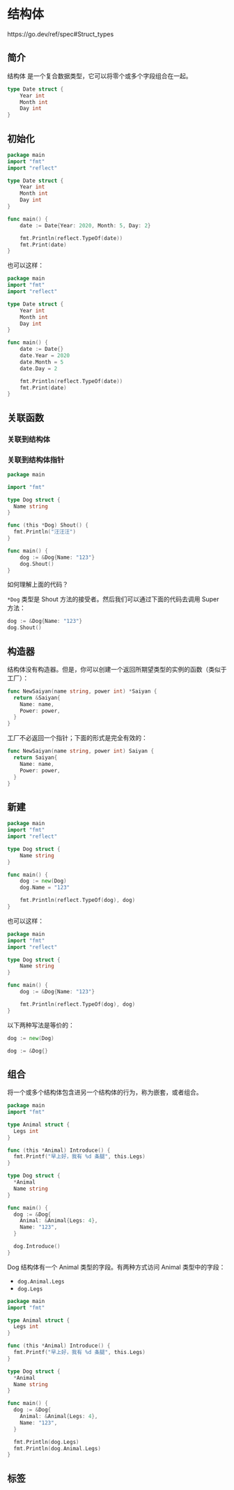 # 结构体

<div class="o">https://go.dev/ref/spec#Struct_types</div>

## 简介

结构体 是一个复合数据类型，它可以将零个或多个字段组合在一起。

```go
type Date struct {
    Year int
    Month int
    Day int
}
```

## 初始化

<div class="run"></div>

```go
package main
import "fmt"
import "reflect"

type Date struct {
    Year int
    Month int
    Day int
}

func main() {
    date := Date{Year: 2020, Month: 5, Day: 2}

    fmt.Println(reflect.TypeOf(date))
    fmt.Print(date)
}
```

也可以这样：

<div class="run"></div>

```go
package main
import "fmt"
import "reflect"

type Date struct {
    Year int
    Month int
    Day int
}

func main() {
    date := Date{}
    date.Year = 2020
    date.Month = 5
    date.Day = 2

    fmt.Println(reflect.TypeOf(date))
    fmt.Print(date)
}
```

## 关联函数

### 关联到结构体

### 关联到结构体指针

<div class="run"></div>

```go
package main

import "fmt"

type Dog struct {
  Name string
}

func (this *Dog) Shout() {
  fmt.Println("汪汪汪")
}

func main() {
    dog := &Dog{Name: "123"}
    dog.Shout()
}
```

<div class="ask">如何理解上面的代码？</div>

`*Dog` 类型是 Shout 方法的接受者。然后我们可以通过下面的代码去调用 Super 方法：

```go
dog := &Dog{Name: "123"}
dog.Shout()
```

## 构造器

结构体没有构造器。但是，你可以创建一个返回所期望类型的实例的函数（类似于工厂）：

```go
func NewSaiyan(name string, power int) *Saiyan {
  return &Saiyan{
    Name: name,
    Power: power,
  }
}
```

工厂不必返回一个指针；下面的形式是完全有效的：

```go
func NewSaiyan(name string, power int) Saiyan {
  return Saiyan{
    Name: name,
    Power: power,
  }
}
```

## 新建

<div class="run"></div>

```go
package main
import "fmt"
import "reflect"

type Dog struct {
    Name string
}

func main() {
    dog := new(Dog)
    dog.Name = "123"

    fmt.Println(reflect.TypeOf(dog), dog)
}
```

也可以这样：

<div class="run"></div>

```go
package main
import "fmt"
import "reflect"

type Dog struct {
    Name string
}

func main() {
    dog := &Dog{Name: "123"}

    fmt.Println(reflect.TypeOf(dog), dog)
}

```

以下两种写法是等价的：

```go
dog := new(Dog)
```

```go
dog := &Dog{}
```

## 组合

将一个或多个结构体包含进另一个结构体的行为，称为嵌套，或者组合。

<div class="run"></div>

```go
package main
import "fmt"

type Animal struct {
  Legs int
}

func (this *Animal) Introduce() {
  fmt.Printf("早上好，我有 %d 条腿", this.Legs)
}

type Dog struct {
  *Animal
  Name string
}

func main() {
  dog := &Dog{
    Animal: &Animal{Legs: 4},
    Name: "123",
  }

  dog.Introduce()
}
```

Dog 结构体有一个 Animal 类型的字段。有两种方式访问 Animal 类型中的字段：

- `dog.Animal.Legs`
- `dog.Legs`

<div class="run"></div>

```go
package main
import "fmt"

type Animal struct {
  Legs int
}

func (this *Animal) Introduce() {
  fmt.Printf("早上好，我有 %d 条腿", this.Legs)
}

type Dog struct {
  *Animal
  Name string
}

func main() {
  dog := &Dog{
    Animal: &Animal{Legs: 4},
    Name: "123",
  }

  fmt.Println(dog.Legs)
  fmt.Println(dog.Animal.Legs)
}
```

## 标签
